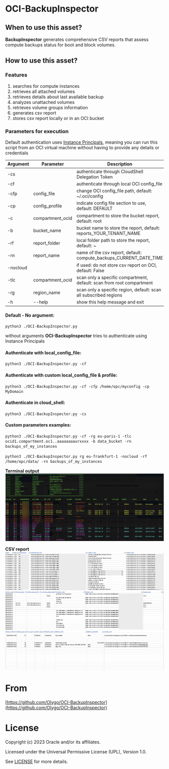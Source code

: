 # OCI-BackupInspector


## When to use this asset?
**BackupInspector** generates comprehensive CSV reports that assess compute backups status for boot and block volumes.
 
## How to use this asset?

### Features 

1. searches for compute instances
2. retrieves all attached volumes
3. retrieves details about last available backup
4. analyzes unattached volumes
5. retrieves volume groups information
6. generates csv report
7. stores csv report locally or in an OCI bucket 


### Parameters for execution

Default authentication uses [Instance Principals](https://docs.public.oneportal.content.oci.oraclecloud.com/en-us/iaas/Content/Identity/Tasks/callingservicesfrominstances.htm), meaning you can run this script from an OCI virtual machine without having to provide any details or credentials

| Argument      | Parameter         | Description                                                          |
| -----------   | ----------------- | -------------------------------------------------------------------- |
| -cs           |                   | authenticate through CloudShell Delegation Token                     | 
| -cf           |                   | authenticate through local OCI config_file                           | 
| -cfp          | config_file       | change OCI config_file path, default: ~/.oci/config                  | 
| -cp           | config_profile    | indicate config file section to use, default: DEFAULT                | 
| -c            | compartment_ocid  | compartment to store the bucket report, default: root                | 
| -b            | bucket_name       | bucket name to store the report, default: reports_YOUR_TENANT_NAME   | 
| -rf           | report_folder     | local folder path to store the report, default: ~                    | 
| -rn           | report_name       | name of the csv report, default: compute_backups_CURRENT_DATE_TIME   | 
| -nocloud      |                   | if used: do not store csv report on OCI, default: False              | 
| -tlc          | compartment_ocid  | scan only a specific compartment, default: scan from root compartment| 
| -rg           | region_name       | scan only a specific region, default: scan all subscribed regions    | 
| -h            | --help            | show this help message and exit                                      | 

#### Default - No argument:
	
	python3 ./OCI-BackupInspector.py

without arguments **OCI-BackupInspector** tries to authenticate using Instance Principals

#### Authenticate with local_config_file:
	
	python3 ./OCI-BackupInspector.py -cf

#### Authenticate with custom local_config_file & profile:
	
	python3 ./OCI-BackupInspector.py -cf -cfp /home/opc/myconfig -cp MyDomain

#### Authenticate in cloud_shell:
	
	python3 ./OCI-BackupInspector.py -cs

#### Custom parameters examples:
	
	python3 ./OCI-BackupInspector.py -cf -rg eu-paris-1 -tlc ocid1.compartment.oc1..aaaaaaaaurxxxx -b data_bucket -rn backups_of_my_instances

	python3 ./OCI-BackupInspector.py rg eu-frankfurt-1 -nocloud -rf /home/opc/data/ -rn backups_of_my_instances
	
**Terminal output**
![Script Output](./images/output.png)

**CSV report**
![Script Output](./images/csv1.png)
![Script Output](./images/csv2.png)
![Script Output](./images/csv3.png)

# From

[https://github.com/Olygo/OCI-BackupInspector](https://github.com/Olygo/OCI-BackupInspector)

# License

Copyright (c) 2023 Oracle and/or its affiliates.

Licensed under the Universal Permissive License (UPL), Version 1.0.

See [LICENSE](https://github.com/oracle-devrel/technology-engineering/blob/folder-structure/LICENSE) for more details.

